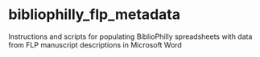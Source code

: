 # bibliophilly_flp_metadata
Instructions and scripts for populating BiblioPhilly spreadsheets with data from FLP manuscript descriptions in Microsoft Word
